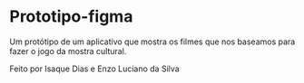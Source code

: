 # Prototipo-figma
Um protótipo de um aplicativo que mostra os filmes que nos baseamos para fazer o jogo da mostra cultural.

Feito por Isaque Dias e Enzo Luciano da Silva
